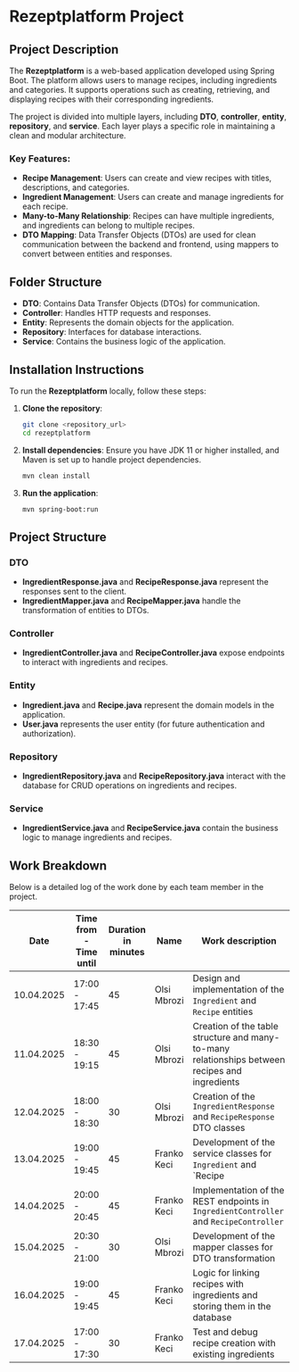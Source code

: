
# Rezeptplatform Project

## Project Description

The **Rezeptplatform** is a web-based application developed using Spring Boot. The platform allows users to manage recipes, including ingredients and categories. It supports operations such as creating, retrieving, and displaying recipes with their corresponding ingredients.

The project is divided into multiple layers, including **DTO**, **controller**, **entity**, **repository**, and **service**. Each layer plays a specific role in maintaining a clean and modular architecture.

### Key Features:
- **Recipe Management**: Users can create and view recipes with titles, descriptions, and categories.
- **Ingredient Management**: Users can create and manage ingredients for each recipe.
- **Many-to-Many Relationship**: Recipes can have multiple ingredients, and ingredients can belong to multiple recipes.
- **DTO Mapping**: Data Transfer Objects (DTOs) are used for clean communication between the backend and frontend, using mappers to convert between entities and responses.

## Folder Structure

- **DTO**: Contains Data Transfer Objects (DTOs) for communication.
- **Controller**: Handles HTTP requests and responses.
- **Entity**: Represents the domain objects for the application.
- **Repository**: Interfaces for database interactions.
- **Service**: Contains the business logic of the application.

## Installation Instructions

To run the **Rezeptplatform** locally, follow these steps:

1. **Clone the repository**:
    ```bash
    git clone <repository_url>
    cd rezeptplatform
    ```

2. **Install dependencies**:
    Ensure you have JDK 11 or higher installed, and Maven is set up to handle project dependencies.
    ```bash
    mvn clean install
    ```

3. **Run the application**:
    ```bash
    mvn spring-boot:run
    ```



## Project Structure

### DTO
- **IngredientResponse.java** and **RecipeResponse.java** represent the responses sent to the client.
- **IngredientMapper.java** and **RecipeMapper.java** handle the transformation of entities to DTOs.

### Controller
- **IngredientController.java** and **RecipeController.java** expose endpoints to interact with ingredients and recipes.

### Entity
- **Ingredient.java** and **Recipe.java** represent the domain models in the application.
- **User.java** represents the user entity (for future authentication and authorization).

### Repository
- **IngredientRepository.java** and **RecipeRepository.java** interact with the database for CRUD operations on ingredients and recipes.

### Service
- **IngredientService.java** and **RecipeService.java** contain the business logic to manage ingredients and recipes.

## Work Breakdown

Below is a detailed log of the work done by each team member in the project.

| Date       | Time from - Time until | Duration in minutes | Name         |  Work description                                                                 |
|-------------|---------------------------|------------------|--------------|-------------------------------------------------------------------------------------|
| 10.04.2025  | 17:00 - 17:45              | 45               | Olsi Mbrozi  | Design and implementation of the `Ingredient` and `Recipe` entities               |
| 11.04.2025  | 18:30 - 19:15              | 45               | Olsi Mbrozi  | Creation of the table structure and many-to-many relationships between recipes and ingredients |
| 12.04.2025  | 18:00 - 18:30              | 30               | Olsi Mbrozi  | Creation of the `IngredientResponse` and `RecipeResponse` DTO classes            |
| 13.04.2025  | 19:00 - 19:45              | 45               | Franko Keci  | Development of the service classes for `Ingredient` and `Recipe |
| 14.04.2025  | 20:00 - 20:45              | 45               | Franko Keci  | Implementation of the REST endpoints in `IngredientController` and `RecipeController` |
| 15.04.2025  | 20:30 - 21:00              | 30               | Olsi Mbrozi  | Development of the mapper classes for DTO transformation                              |
| 16.04.2025  | 19:00 - 19:45              | 45               | Franko Keci  | Logic for linking recipes with ingredients and storing them in the database |
| 17.04.2025  | 17:00 - 17:30              | 30               | Franko Keci  | Test and debug recipe creation with existing ingredients                 |

